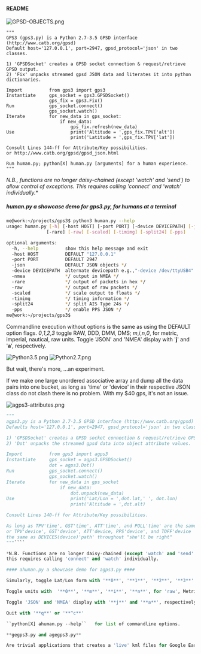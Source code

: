 #### README #####
![GPSD-OBJECTS.png](http://i.imgur.com/jm1rYT8.png)
```
"""
GPS3 (gps3.py) is a Python 2.7-3.5 GPSD interface (http://www.catb.org/gpsd)
Default host='127.0.0.1', port=2947, gpsd_protocol='json' in two classes.

1) 'GPSDSocket' creates a GPSD socket connection & request/retrieve GPSD output.
2) 'Fix' unpacks streamed gpsd JSON data and literates it into python dictionaries.

Import          from gps3 import gps3
Instantiate     gps_socket = gps3.GPSDSocket()
                gps_fix = gps3.Fix()
Run             gps_socket.connect()
                gps_socket.watch()
Iterate         for new_data in gps_socket:
                    if new_data:
                        gps_fix.refresh(new_data)
Use                     print('Altitude = ',gps_fix.TPV['alt'])
                        print('Latitude = ',gps_fix.TPV['lat'])

Consult Lines 144-ff for Attribute/Key possibilities.
or http://www.catb.org/gpsd/gpsd_json.html

Run human.py; python[X] human.py [arguments] for a human experience.
"""
```
*N.B., functions are no longer daisy-chained (except 'watch' and 'send') to allow control of exceptions.  This requires calling 'connect' and 'watch' individually.**

##### human.py a showcase  demo for gps3.py, for humans at a terminal #####
```bash
me@work:~/projects/gps3$ python3 human.py --help
usage: human.py [-h] [-host HOST] [-port PORT] [-device DEVICEPATH] [-json] [-nmea]
               [-rare] [-raw] [-scaled] [-timimg] [-split24] [-pps]

optional arguments:
  -h, --help          show this help message and exit
  -host HOST          DEFAULT "127.0.0.1"
  -port PORT          DEFAULT 2947
  -json               DEFAULT JSON objects */
  -device DEVICEPATH  alternate devicepath e.g.,"-device /dev/ttyUSB4"
  -nmea               */ output in NMEA */
  -rare               */ output of packets in hex */
  -raw                */ output of raw packets */
  -scaled             */ scale output to floats */
  -timimg             */ timing information */
  -split24            */ split AIS Type 24s */
  -pps                */ enable PPS JSON */
me@work:~/projects/gps3$
```
Commandline execution without options is the same as using the DEFAULT option flags.
*0*,*1*,*2*,*3* toggle RAW, DDD, DMM, DMS; *m*,*i*,*n*,*0*, for metric, imperial, nautical, raw units.
Toggle 'JSON' and 'NMEA' display with '**j**' and '**a**', respectively.

![Python3.5.png](http://i.imgur.com/hG1cFq3.png)   ![Python2.7.png](http://i.imgur.com/gUoZfHd.png)

 But wait, there's more, ...an experiment.

If we make one large unordered associative array and dump all the data pairs into one bucket,
as long as 'time' or 'device' in their respective JSON class do not clash there is no problem.
With my $40 gps, it's not an issue.

![agps3-attributes.png](http://i.imgur.com/hXCh3aW.png)

````python
"""
agps3.py is a Python 2.7-3.5 GPSD interface (http://www.catb.org/gpsd)
Defaults host='127.0.0.1', port=2947, gpsd_protocol='json' in two classes.

1) 'GPSDSocket' creates a GPSD socket connection & request/retrieve GPSD output.
2) 'Dot' unpacks the streamed gpsd data into object attribute values.

Import          from gps3 import agps3
Instantiate     gps_socket = agps3.GPSDSocket()
                dot = agps3.Dot()
Run             gps_socket.connect()
                gps_socket.watch()
Iterate         for new_data in gps_socket
                    if new_data:
                        dot.unpack(new_data)
Use                     print('Lat/Lon = ',dot.lat,' ', dot.lon)
                        print('Altitude = ',dot.alt)

Consult Lines 140-ff for Attribute/Key possibilities.

As long as TPV'time', GST'time', ATT'time', and POLL'time' are the same,
or TPV'device', GST'device', ATT'device, PPS'device', and TOFF'device  is
the same as DEVICES(device)'path' throughout "she'll be right"
"""````

*N.B. Functions are no longer daisy-chained (except 'watch' and 'send' to allow control of exceptions.
this requires calling 'connect' and 'watch' individually.

#### ahuman.py a showcase demo for agps3.py ####

Simularly, toggle Lat/Lon form with '**0**', '**1**', '**2**', '**3**' for RAW, DDD, DMM, DMS

Toggle units with  '**0**', '**m**', '**i**', '**n**', for 'raw', Metric, Imperial, Nautical

Toggle 'JSON' and 'NMEA' display with '**j**' and '**a**', respectively.

Quit with '**q**' or '**^c**'

``python[X] ahuman.py --help``   for list of commandline options.

**gegps3.py and agegps3.py**

Are trivial applications that creates a 'live' kml files for Google Earth from their respective clients.  Scant documentation is in the files.
